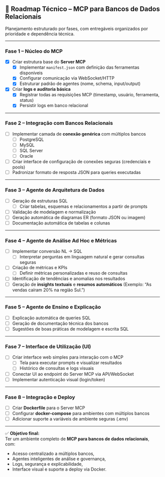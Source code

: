 ## 🧭 Roadmap Técnico – MCP para Bancos de Dados Relacionais

Planejamento estruturado por fases, com entregáveis organizados por prioridade e dependência técnica.

---

### **Fase 1 – Núcleo do MCP**
- [x] Criar estrutura base do **Server MCP**
  - [x] Implementar `manifest.json` com definição das ferramentas disponíveis  
  - [x] Configurar comunicação via WebSocket/HTTP  
  - [x] Estruturar padrão de agentes (nome, schema, input/output)  
- [x] Criar **logs e auditoria básica**
  - [x] Registrar todas as requisições MCP (timestamp, usuário, ferramenta, status)  
  - [x] Persistir logs em banco relacional  

---

### **Fase 2 – Integração com Bancos Relacionais**
- [ ] Implementar camada de **conexão genérica** com múltiplos bancos  
  - [ ] PostgreSQL  
  - [ ] MySQL  
  - [ ] SQL Server  
  - [ ] Oracle  
- [ ] Criar interface de configuração de conexões seguras (credenciais e pools)  
- [ ] Padronizar formato de resposta JSON para queries executadas  

---

### **Fase 3 – Agente de Arquitetura de Dados**
- [ ] Geração de estruturas SQL
  - [ ] Criar tabelas, esquemas e relacionamentos a partir de prompts  
- [ ] Validação de modelagem e normalização  
- [ ] Geração automática de diagramas ER (formato JSON ou imagem)  
- [ ] Documentação automática de tabelas e colunas  

---

### **Fase 4 – Agente de Análise Ad Hoc e Métricas**
- [ ] Implementar conversão NL → SQL  
  - [ ] Interpretar perguntas em linguagem natural e gerar consultas seguras  
- [ ] Criação de métricas e KPIs  
  - [ ] Definir métricas personalizadas e reuso de consultas  
- [ ] Identificação de tendências e anomalias nos resultados  
- [ ] Geração de **insights textuais** e **resumos automáticos** (Exemplo: “As vendas caíram 20% na região Sul.”)

---

### **Fase 5 – Agente de Ensino e Explicação**
- [ ] Explicação automática de queries SQL  
- [ ] Geração de documentação técnica dos bancos  
- [ ] Sugestões de boas práticas de modelagem e escrita SQL  

---

### **Fase 7 – Interface de Utilização (UI)**
- [ ] Criar interface web simples para interação com o MCP  
  - [ ] Tela para executar prompts e visualizar resultados  
  - [ ] Histórico de consultas e logs visuais  
- [ ] Conectar UI ao endpoint do Server MCP via API/WebSocket  
- [ ] Implementar autenticação visual (login/token)  

---

### **Fase 8 – Integração e Deploy**
- [ ] Criar **Dockerfile** para o Server MCP  
- [ ] Configurar **docker-compose** para ambientes com múltiplos bancos  
- [ ] Adicionar suporte a variáveis de ambiente seguras (.env)  

---

✅ **Objetivo final:**  
Ter um ambiente completo de **MCP para bancos de dados relacionais**, com:
- Acesso centralizado a múltiplos bancos,  
- Agentes inteligentes de análise e governança,  
- Logs, segurança e explicabilidade,  
- Interface visual e suporte a deploy via Docker.
